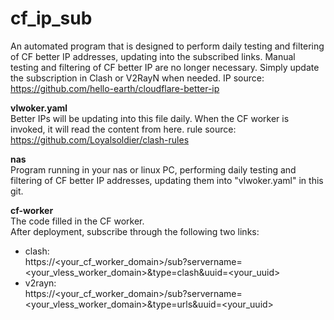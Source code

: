 # cf_ip_sub
An automated program that is designed to perform daily testing and filtering of CF better IP addresses, updating into the subscribed links. Manual testing and filtering of CF better IP are no longer necessary. Simply update the subscription in Clash or V2RayN when needed.
IP source: https://github.com/hello-earth/cloudflare-better-ip

**vlwoker.yaml**   
Better IPs will be updating into this file daily. When the CF worker is invoked, it will read the content from here.
rule source: https://github.com/Loyalsoldier/clash-rules

**nas**   
Program running in your nas or linux PC, performing daily testing and filtering of CF better IP addresses, updating them into "vlwoker.yaml" in this git.

**cf-worker**   
The code filled in the CF worker.   
After deployment, subscribe through the following two links:
- clash:  
  https://<your_cf_worker_domain>/sub?servername=<your_vless_worker_domain>&type=clash&uuid=<your_uuid>
- v2rayn:  
  https://<your_cf_worker_domain>/sub?servername=<your_vless_worker_domain>&type=urls&uuid=<your_uuid>
